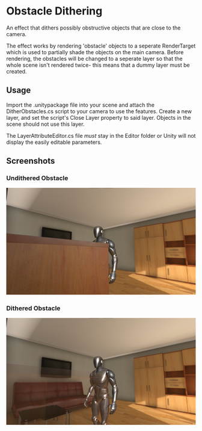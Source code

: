 # Obstacle Dithering

An effect that dithers possibly obstructive objects that are close to the camera.

The effect works by rendering 'obstacle' objects to a seperate RenderTarget which is used to partially shade the objects on the main camera. Before rendering, the obstacles will be changed to a seperate layer so that the whole scene isn't rendered twice- this means that a dummy layer must be created.

## Usage
Import the .unitypackage file into your scene and attach the DitherObstacles.cs script to your camera to use the features. Create a new layer, and set the script's Close Layer property to said layer. Objects in the scene should not use this layer.

The LayerAttributeEditor.cs file *must* stay in the Editor folder or Unity will not display the easily editable parameters.

## Screenshots
### Undithered Obstacle
![An undithered obstacle.](/DemoScreenshots/ObstacleUndithered.png)
### Dithered Obstacle
![The dithered obstacle.](/DemoScreenshots/ObstacleDithered.png)
